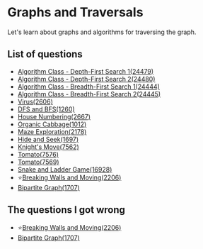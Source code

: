 Graphs and Traversals
============================
Let's learn about graphs and algorithms for traversing the graph.

List of questions
------------------------

- [Algorithm Class - Depth-First Search 1(24479)](https://github.com/yoru4890/coding_test/blob/main/baekjoon/graphs_and_traversals/24479.md)
- [Algorithm Class - Depth-First Search 2(24480)](https://github.com/yoru4890/coding_test/blob/main/baekjoon/graphs_and_traversals/24480.md)
- [Algorithm Class - Breadth-First Search 1(24444)](https://github.com/yoru4890/coding_test/blob/main/baekjoon/graphs_and_traversals/24444.md)
- [Algorithm Class - Breadth-First Search 2(24445)](https://github.com/yoru4890/coding_test/blob/main/baekjoon/graphs_and_traversals/24445.md)
- [Virus(2606)](https://github.com/yoru4890/coding_test/blob/main/baekjoon/graphs_and_traversals/2606.md)
- [DFS and BFS(1260)](https://github.com/yoru4890/coding_test/blob/main/baekjoon/graphs_and_traversals/1260.md)
- [House Numbering(2667)](https://github.com/yoru4890/coding_test/blob/main/baekjoon/graphs_and_traversals/2667.md)
- [Organic Cabbage(1012)](https://github.com/yoru4890/coding_test/blob/main/baekjoon/graphs_and_traversals/1012.md)
- [Maze Exploration(2178)](https://github.com/yoru4890/coding_test/blob/main/baekjoon/graphs_and_traversals/2178.md)
- [Hide and Seek(1697)](https://github.com/yoru4890/coding_test/blob/main/baekjoon/graphs_and_traversals/1697.md)
- [Knight's Move(7562)](https://github.com/yoru4890/coding_test/blob/main/baekjoon/graphs_and_traversals/7562.md)
- [Tomato(7576)](https://github.com/yoru4890/coding_test/blob/main/baekjoon/graphs_and_traversals/7576.md)
- [Tomato(7569)](https://github.com/yoru4890/coding_test/blob/main/baekjoon/graphs_and_traversals/7569.md)
- [Snake and Ladder Game(16928)](https://github.com/yoru4890/coding_test/blob/main/baekjoon/graphs_and_traversals/16928.md)
- ⭐[Breaking Walls and Moving(2206)](https://github.com/yoru4890/coding_test/blob/main/baekjoon/graphs_and_traversals/2206.md)
- [Bipartite Graph(1707)](https://github.com/yoru4890/coding_test/blob/main/baekjoon/graphs_and_traversals/1707.md)

The questions I got wrong
---------------------

- ⭐[Breaking Walls and Moving(2206)](https://github.com/yoru4890/coding_test/blob/main/baekjoon/graphs_and_traversals/2206.md)
- [Bipartite Graph(1707)](https://github.com/yoru4890/coding_test/blob/main/baekjoon/graphs_and_traversals/1707.md)
